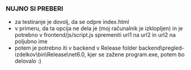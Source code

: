 ### NUJNO SI PREBERI

- za testiranje je dovolj, da se odpre index.html
- v primeru, da ta opcija ne dela je (moj računalnik je izklopljen) in je potrebno v frontend/js/script.js spremeniti url1 na url2 in url2 na poljubno ime
- potem je potrebno iti v backend v Release folder backend\pregled-izdelkov\bin\Release\net6.0, kjer se zažene program.exe, potem bo delovalo :)
